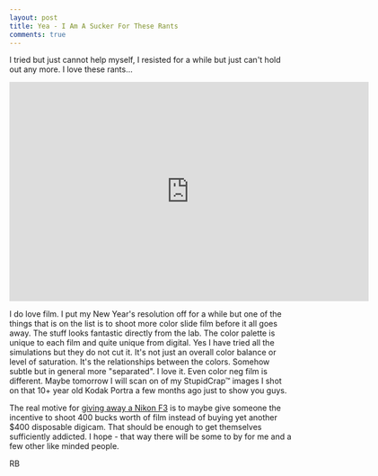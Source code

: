 ```yaml
---
layout: post
title: Yea - I Am A Sucker For These Rants
comments: true
---
```

I tried but just cannot help myself, I resisted for a while but just can't hold out any more. I love these rants...

<iframe title="YouTube video player" width="640" height="390" src="http://www.youtube.com/embed/EDWeAHd6D6w" frameborder="0" allowfullscreen></iframe>

I do love film. I put my New Year's resolution off for a while but one of the things that is on the list is to shoot more color slide film before it all goes away. The stuff looks fantastic directly from the lab. The color palette is unique to each film and quite unique from digital. Yes I have tried all the simulations but they do not cut it. It's not just an overall color balance or level of saturation. It's the relationships between the colors. Somehow subtle but in general more "separated". I love it. Even color neg film is different. Maybe tomorrow I will scan on of my StupidCrap™ images I shot on that 10+ year old Kodak Portra a few months ago just to show you guys.

The real motive for <a href="http://photo.rwboyer.com/2011/02/06/nikon-f3-give-away/">giving away a Nikon F3</a> is to maybe give someone the incentive to shoot 400 bucks worth of film instead of buying yet another $400 disposable digicam. That should be enough to get themselves sufficiently addicted. I hope - that way there will be some to by for me and a few other like minded people.

RB